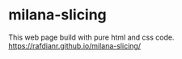 # milana-slicing

This web page build with pure html and css code.
https://rafdianr.github.io/milana-slicing/

